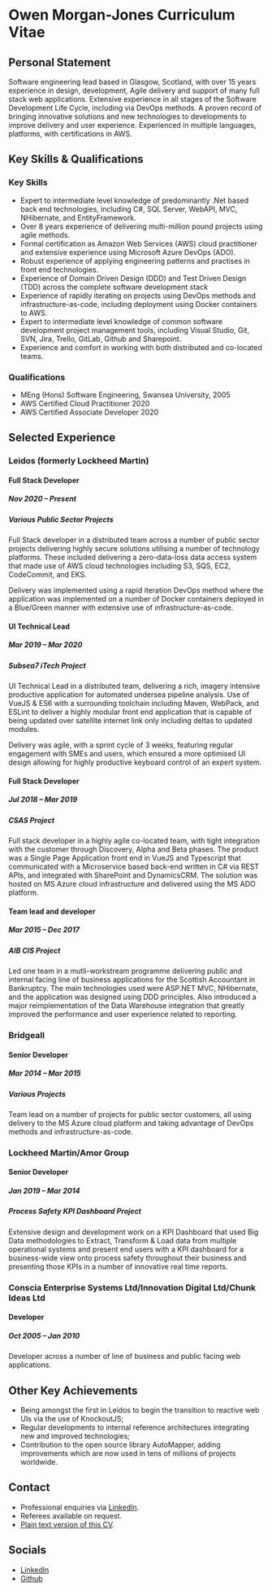 # Owen Morgan-Jones Curriculum Vitae

## Personal Statement

Software engineering lead based in Glasgow, Scotland, with over 15 years experience in design, development, Agile delivery and support of many full stack web applications. Extensive experience in all stages of the Software Development Life Cycle, including via DevOps methods. A proven record of bringing innovative solutions and new technologies to developments to improve delivery and user experience. Experienced in multiple languages, platforms, with certifications in AWS.

## Key Skills & Qualifications

### Key Skills

* Expert to intermediate level knowledge of predominantly .Net based back end technologies, including C#, SQL Server, WebAPI, MVC, NHibernate, and EntityFramework.
* Over 8 years experience of delivering multi-million pound projects using agile methods.
* Formal certification as Amazon Web Services (AWS) cloud practitioner and extensive experience using Microsoft Azure DevOps (ADO).
* Robust experience of applying engineering patterns and practises in front end technologies.
* Experience of Domain Driven Design (DDD) and Test Driven Design (TDD) across the complete software development stack
* Experience of rapidly iterating on projects using DevOps methods and infrastructure-as-code, including deployment using Docker containers to AWS.
* Expert to intermediate level knowledge of common software development project management tools, including Visual Studio, Git, SVN, Jira, Trello, GitLab, Github and Sharepoint.
* Experience and comfort in working with both distributed and co-located teams.

### Qualifications

* MEng (Hons) Software Engineering, Swansea University, 2005
* AWS Certified Cloud Practitioner 2020
* AWS Certified Associate Developer 2020

## Selected Experience

### Leidos (formerly Lockheed Martin)

#### Full Stack Developer

##### Nov 2020 &ndash; Present

##### Various Public Sector Projects

Full Stack developer in a distributed team across a number of public sector projects delivering highly secure solutions utilising a number of technology platforms. These included delivering a zero-data-loss data access system that made use of AWS cloud technologies including S3, SQS, EC2, CodeCommit, and EKS.

Delivery was implemented using a rapid iteration DevOps method where the application was implemented on a number of Docker containers deployed in a Blue/Green manner with extensive use of infrastructure-as-code.

#### UI Technical Lead

##### Mar 2019 &ndash; Mar 2020

##### Subsea7 iTech Project

UI Technical Lead in a distributed team, delivering a rich, imagery intensive productive application for automated undersea pipeline analysis. Use of VueJS & ES6 with a surrounding toolchain including Maven, WebPack, and ESLint to deliver a highly modular front end application that is capable of being updated over satellite internet link only including deltas to updated modules.

Delivery was agile, with a sprint cycle of 3 weeks, featuring regular engagement with SMEs and users, which ensured a more optimised UI design allowing for highly productive keyboard control of an expert system.

#### Full Stack Developer

##### Jul 2018 &ndash; Mar 2019

##### CSAS Project

Full stack developer in a highly agile co-located team, with tight integration with the customer through Discovery, Alpha and Beta phases. The product was a Single Page Application front end in VueJS and Typescript that communicated with a Microservice based back-end written in C# via REST APIs, and integrated with SharePoint and DynamicsCRM. The solution was hosted on MS Azure cloud infrastructure and delivered using the MS ADO platform.

#### Team lead and developer

##### Mar 2015 &ndash; Dec 2017

##### AIB CIS Project

Led one team in a mutli-workstream programme delivering public and internal facing line of business applications for the Scottish Accountant in Bankruptcy. The main technologies used were ASP.NET MVC, NHibernate, and the application was designed using DDD principles. Also introduced a major reimplementation of the Data Warehouse integration that greatly improved the performance and user experience related to reporting.

### Bridgeall

#### Senior Developer

##### Mar 2014 &ndash; Mar 2015

##### Various Projects

Team lead on a number of projects for public sector customers, all using delivery to the MS Azure cloud platform and taking advantage of DevOps methods and infrastructure-as-code.

### Lockheed Martin/Amor Group

#### Senior Developer

##### Jan 2019 &ndash; Mar 2014

##### Process Safety KPI Dashboard Project

Extensive design and development work on a KPI Dashboard that used Big Data methodologies to Extract, Transform & Load data from multiple operational systems and present end users with a KPI dashboard for a business-wide view onto process safety throughout their business and presenting those KPIs in a number of innovative real time reports.

### Conscia Enterprise Systems Ltd/Innovation Digital Ltd/Chunk Ideas Ltd

#### Developer

##### Oct 2005 &ndash; Jan 2010

Developer across a number of line of business and public facing web applications.

## Other Key Achievements

* Being amongst the first in Leidos to begin the transition to reactive web UIs via the use of KnockoutJS;
* Regular developments to internal reference architectures integrating new and improved technologies;
* Contribution to the open source library AutoMapper, adding improvements which are now used in tens of millions of projects worldwide.

## Contact

* Professional enquiries via [LinkedIn](https://www.linkedin.com/in/owenmorganjones/).
* Referees available on request.
* [Plain text version of this CV](./cv.md).

## Socials

* [LinkedIn](https://www.linkedin.com/in/owenmorganjones/)
* [Github](https://github.com/Sharkwald)

